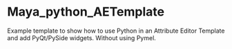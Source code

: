 # Maya_python_AETemplate
Example template to show how to use Python in an Attribute Editor Template and add PyQt/PySide widgets. Without using Pymel.
